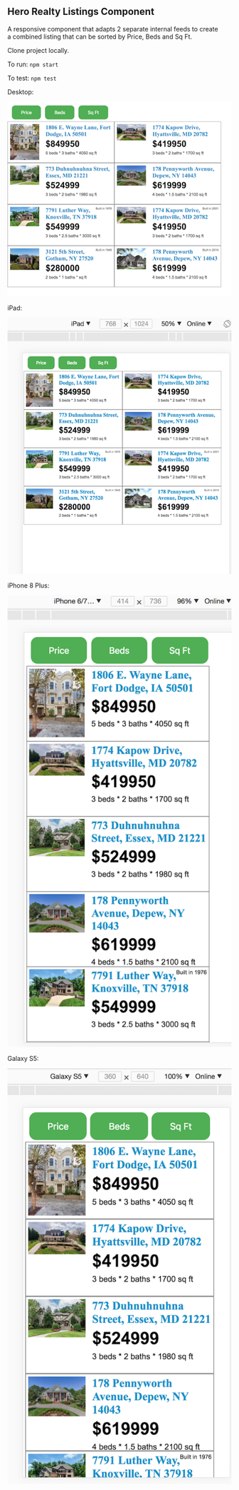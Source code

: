 ## Hero Realty Listings Component

A responsive component that adapts 2 separate internal feeds to create  
a combined listing that can be sorted by Price, Beds and Sq Ft. 


Clone project locally.  

To run: `npm start`  

To test: `npm test`  

Desktop:  

![Alt text](img_desktop.png?raw=true "desktop image")  

iPad:  

![Alt text](img_ipad.png?raw=true "ipad image")  

iPhone 8 Plus:  

![Alt text](img_iphone.png?raw=true "iphone plus image")  

Galaxy S5:  

![Alt text](img_galaxy.png?raw=true "Galaxy s5 image")  